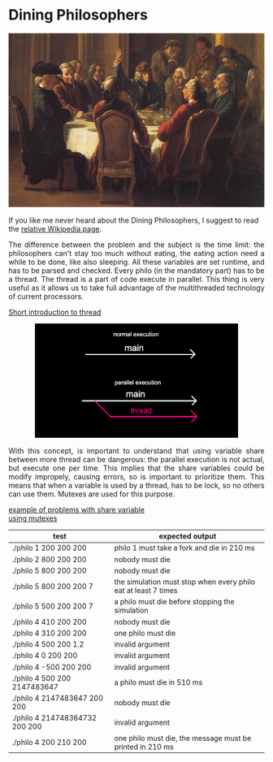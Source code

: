 # Dining Philosophers

<p align="center">
  <img width="auto" src="photo.jpg">
</p>

If you like me never heard about the Dining Philosophers, I suggest to read the [relative Wikipedia page](https://en.wikipedia.org/wiki/Dining_philosophers_problem).
<p align="justify">
The difference between the problem and the subject is the time limit: the philosophers can't stay too much without eating, the eating action need a while to be done, like also sleeping. All these variables are set runtime, and has to be parsed and checked.
Every philo (in the mandatory part) has to be a thread. The thread is a part of code execute in parallel. This thing is very useful as it allows us to take full advantage of the multithreaded technology of current processors.
</p>

[Short introduction to thread](https://code-vault.net/course/6q6s9eerd0:1609007479575/lesson/18ec1942c2da46840693efe9b51d86a8)

<p align="center">
  <img width="400" src="Immagine.png">
</p>
<p align="justify">
With this concept, is important to understand that using variable share between more thread can be dangerous: the parallel execution is not actual, but execute one per time. This implies that the share variables could be modify impropely, causing errors, so is important to prioritize them. This means that when a variable is used by a thread, has to be lock, so no others can use them. Mutexes are used for this purpose.
</p>

[example of problems with share variable](https://code-vault.net/course/6q6s9eerd0:1609007479575/lesson/18ec1942c2da46840693efe9b51ea1a2)   
[using mutexes](https://code-vault.net/course/6q6s9eerd0:1609007479575/lesson/18ec1942c2da46840693efe9b51eabf6)

| test | expected output |
|----------|-------|
| ./philo 1 200 200 200 | philo 1 must take a fork and die in 210 ms |
| ./philo 2 800 200 200 | nobody must die |
| ./philo 5 800 200 200 | nobody must die |
| ./philo 5 800 200 200 7 | the simulation must stop when every philo eat at least 7 times |
| ./philo 5 500 200 200 7 | a philo must die before stopping the simulation |
| ./philo 4 410 200 200 | nobody must die |
| ./philo 4 310 200 200 | one philo must die |
| ./philo 4 500 200 1.2 | invalid argument |
| ./philo 4 0 200 200 | invalid argument |
| ./philo 4 -500 200 200 | invalid argument |
| ./philo 4 500 200 2147483647 | a philo must die in 510 ms |
| ./philo 4 2147483647 200 200 | nobody must die |
| ./philo 4 214748364732 200 200 | invalid argument|
| ./philo 4 200 210 200 | one philo must die, the message must be printed in 210 ms |
